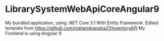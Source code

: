# LibrarySystemWebApiCoreAngular9

My bundled application, using .NET Core 3.1 With Entity Framework. Edited template from https://github.com/mahendraputra21/InventoryAPI
My Frontend is using Angular 9
